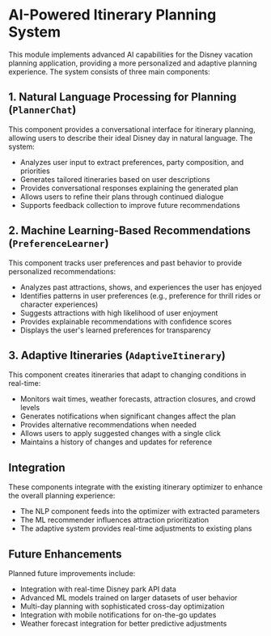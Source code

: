 # AI-Powered Itinerary Planning System

This module implements advanced AI capabilities for the Disney vacation planning application, providing a more personalized and adaptive planning experience. The system consists of three main components:

## 1. Natural Language Processing for Planning (`PlannerChat`)

This component provides a conversational interface for itinerary planning, allowing users to describe their ideal Disney day in natural language. The system:

- Analyzes user input to extract preferences, party composition, and priorities
- Generates tailored itineraries based on user descriptions
- Provides conversational responses explaining the generated plan
- Allows users to refine their plans through continued dialogue
- Supports feedback collection to improve future recommendations

## 2. Machine Learning-Based Recommendations (`PreferenceLearner`)

This component tracks user preferences and past behavior to provide personalized recommendations:

- Analyzes past attractions, shows, and experiences the user has enjoyed
- Identifies patterns in user preferences (e.g., preference for thrill rides or character experiences)
- Suggests attractions with high likelihood of user enjoyment
- Provides explainable recommendations with confidence scores
- Displays the user's learned preferences for transparency

## 3. Adaptive Itineraries (`AdaptiveItinerary`)

This component creates itineraries that adapt to changing conditions in real-time:

- Monitors wait times, weather forecasts, attraction closures, and crowd levels
- Generates notifications when significant changes affect the plan
- Provides alternative recommendations when needed
- Allows users to apply suggested changes with a single click
- Maintains a history of changes and updates for reference

## Integration

These components integrate with the existing itinerary optimizer to enhance the overall planning experience:

- The NLP component feeds into the optimizer with extracted parameters
- The ML recommender influences attraction prioritization
- The adaptive system provides real-time adjustments to existing plans

## Future Enhancements

Planned future improvements include:

- Integration with real-time Disney park API data
- Advanced ML models trained on larger datasets of user behavior
- Multi-day planning with sophisticated cross-day optimization
- Integration with mobile notifications for on-the-go updates
- Weather forecast integration for better predictive adjustments
